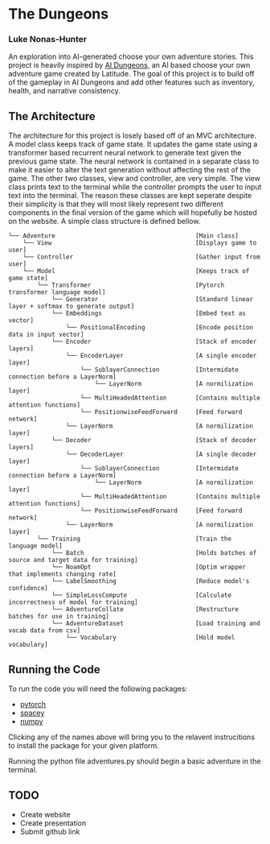 # The Dungeons
### Luke Nonas-Hunter
An exploration into AI-generated choose your own adventure stories. This project is heavily inspired by [AI Dungeons](https://play.aidungeon.io), an AI based choose your own adventure game created by Latitude. The goal of this project is to build off of the gameplay in AI Dungeons and add other features such as inventory, health, and narrative consistency.

## The Architecture
The architecture for this project is losely based off of an MVC architecture. A model class keeps track of game state. It updates the game state using a transformer based recurrent neural network to generate text given the previous game state. The neural network is contained in a separate class to make it easier to alter the text generation without affecting the rest of the game. The other two classes, view and controller, are very simple. The view class prints text to the terminal while the controller prompts the user to input text into the terminal. The reason these classes are kept seperate despite their simplicity is that they will most likely represent two different components in the final version of the game which will hopefully be hosted on the website. A simple class structure is defined bellow.

```text
└── Adventure                                       [Main class]
    └── View                                        [Displays game to user]
    └── Controller                                  [Gather input from user]
    └── Model                                       [Keeps track of game state]
        └── Transformer                             [Pytorch transformer language model]
            └── Generator                           [Standard linear layer + softmax to generate output]
            └── Embeddings                          [Embed text as vector]
                └── PositionalEncoding              [Encode position data in input vector]
            └── Encoder                             [Stack of encoder layers]
                └── EncoderLayer                    [A single encoder layer]
                    └── SublayerConnection          [Intermidate connection before a LayerNorm]
                        └── LayerNorm               [A normilization layer]
                    └── MultiHeadedAttention        [Contains multiple attention functions]
                    └── PositionwiseFeedForward     [Feed forward network]
                └── LayerNorm                       [A normilization layer]
            └── Decoder                             [Stack of decoder layers]
                └── DecoderLayer                    [A single decoder layer]
                    └── SublayerConnection          [Intermidate connection before a LayerNorm]
                        └── LayerNorm               [A normilization layer]
                    └── MultiHeadedAttention        [Contains multiple attention functions]
                    └── PositionwiseFeedForward     [Feed forward network]
                └── LayerNorm                       [A normilization layer]
        └── Training                                [Train the language model]
            └── Batch                               [Holds batches of source and target data for training]
            └── NoamOpt                             [Optim wrapper that implements changing rate]
            └── LabelSmoothing                      [Reduce model's confidence]
            └── SimpleLossCompute                   [Calculate incorrectness of model for training]
            └── AdventureCollate                    [Restructure batches for use in training]
            └── AdventureDataset                    [Load training and vocab data from csv]
                └── Vocabulary                      [Hold model vocabulary]
```

## Running the Code
To run the code you will need the following packages:

- [pytorch](https://pytorch.org/get-started/locally/)
- [spacey](https://spacy.io/usage)
- [numpy](https://numpy.org/install/)

Clicking any of the names above will bring you to the relavent instrucitions to install the package for your given platform.

Running the python file adventures.py should begin a basic adventure in the terminal.

## TODO
- Create website
- Create presentation
- Submit github link